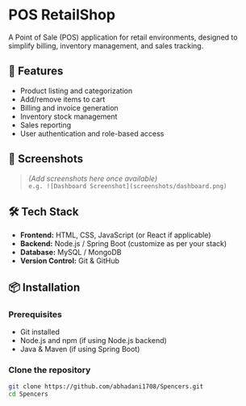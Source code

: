 # POS RetailShop

A Point of Sale (POS) application for retail environments, designed to simplify billing, inventory management, and sales tracking.

## 🚀 Features

- Product listing and categorization  
- Add/remove items to cart  
- Billing and invoice generation  
- Inventory stock management  
- Sales reporting  
- User authentication and role-based access

## 📸 Screenshots

> *(Add screenshots here once available)*  
> `e.g. ![Dashboard Screenshot](screenshots/dashboard.png)`

## 🛠️ Tech Stack

- **Frontend:** HTML, CSS, JavaScript (or React if applicable)  
- **Backend:** Node.js / Spring Boot (customize as per your stack)  
- **Database:** MySQL / MongoDB  
- **Version Control:** Git & GitHub

## 📦 Installation

### Prerequisites

- Git installed  
- Node.js and npm (if using Node.js backend)  
- Java & Maven (if using Spring Boot)

### Clone the repository

```bash
git clone https://github.com/abhadani1708/Spencers.git
cd Spencers
